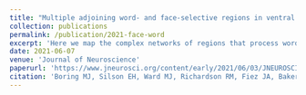```yaml
---
title: "Multiple adjoining word- and face-selective regions in ventral temporal cortex exhibit distinct dynamics"
collection: publications
permalink: /publication/2021-face-word
excerpt: 'Here we map the complex networks of regions that process words and faces in the human ventral stream using a combination of intracranial EEG and ultra-high resolution fMRI.'
date: 2021-06-07
venue: 'Journal of Neuroscience'
paperurl: 'https://www.jneurosci.org/content/early/2021/06/03/JNEUROSCI.3234-20.2021'
citation: 'Boring MJ, Silson EH, Ward MJ, Richardson RM, Fiez JA, Baker CI, Ghuman AS. Multiple adjoining word- and face-selective regions in ventral temporal cortex exhibit distinct dynamics. Journal of Neuroscience. In press. https://doi.org/10.1523/JNEUROSCI.3234-20.2021'
---
```

